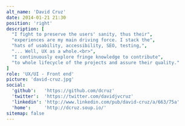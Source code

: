 ```yaml
---
alt_name: 'David Cruz'
date: 2014-01-21 21:30
position: 'right'
description: [
  "I fight to preserve the users' sanity, thus their",
  "experiences are my main driving force. I stack the",
  "hats of usability, accessibility, SEO, testing,",
  "... Well, UX as a whole.<br>",
  "I continuously explore fringe knowledge to contribute",
  "to whole lifecycle of the projects and assure their quality."
]
role: 'UX/UI - Front end'
picture: 'david-cruz.jpg'
social:
  'github':   'https://github.com/dcruz'
  'twitter':  'https://twitter.com/davidjvcruz'
  'linkedin': 'http://www.linkedin.com/pub/david-cruz/a/663/75a'
  'home':     'http://dcruz.soup.io/'
sitemap: false
---
```

